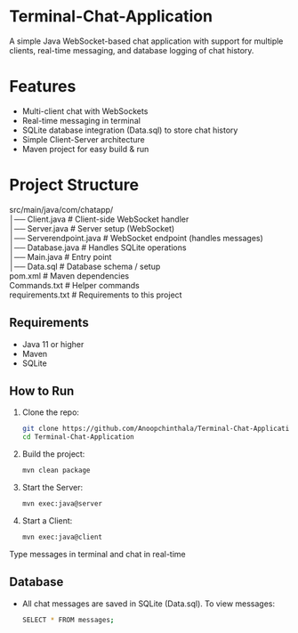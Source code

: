 # Terminal-Chat-Application
A simple Java WebSocket-based chat application with support for multiple clients, real-time messaging, and database logging of chat history.

# Features
- Multi-client chat with WebSockets
- Real-time messaging in terminal
- SQLite database integration (Data.sql) to store chat history
- Simple Client-Server architecture
- Maven project for easy build & run

# Project Structure
src/main/java/com/chatapp/ <br>
│── Client.java           # Client-side WebSocket handler <br>
│── Server.java           # Server setup (WebSocket) <br>
│── Serverendpoint.java   # WebSocket endpoint (handles messages) <br>
│── Database.java         # Handles SQLite operations <br>
│── Main.java             # Entry point <br>
│── Data.sql              # Database schema / setup <br>
pom.xml                   # Maven dependencies <br>
Commands.txt              # Helper commands <br>
requirements.txt          # Requirements to this project <br>

## Requirements
- Java 11 or higher
- Maven
- SQLite

## How to Run

1) Clone the repo:
    ```bash 
    git clone https://github.com/Anoopchinthala/Terminal-Chat-Application.git
    cd Terminal-Chat-Application

2) Build the project:
    ```bash
    mvn clean package

3) Start the Server:
    ```bash
    mvn exec:java@server

4) Start a Client:
    ```bash
    mvn exec:java@client

Type messages in terminal and chat in real-time 

## Database

- All chat messages are saved in SQLite (Data.sql).
To view messages:
    ```bash
    SELECT * FROM messages;
